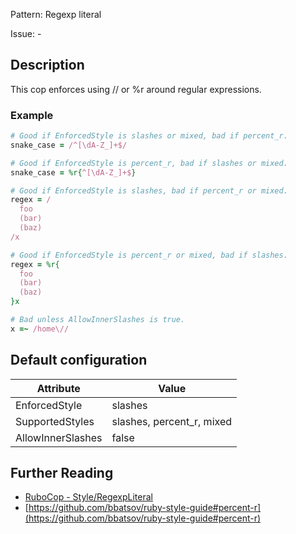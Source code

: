 Pattern: Regexp literal

Issue: -

## Description

This cop enforces using // or %r around regular expressions.

### Example

```ruby
# Good if EnforcedStyle is slashes or mixed, bad if percent_r.
snake_case = /^[\dA-Z_]+$/

# Good if EnforcedStyle is percent_r, bad if slashes or mixed.
snake_case = %r{^[\dA-Z_]+$}

# Good if EnforcedStyle is slashes, bad if percent_r or mixed.
regex = /
  foo
  (bar)
  (baz)
/x

# Good if EnforcedStyle is percent_r or mixed, bad if slashes.
regex = %r{
  foo
  (bar)
  (baz)
}x

# Bad unless AllowInnerSlashes is true.
x =~ /home\//
```

## Default configuration

Attribute | Value
--- | ---
EnforcedStyle | slashes
SupportedStyles | slashes, percent_r, mixed
AllowInnerSlashes | false

## Further Reading

* [RuboCop - Style/RegexpLiteral](https://rubocop.readthedocs.io/en/latest/cops_style/#styleregexpliteral)
* [https://github.com/bbatsov/ruby-style-guide#percent-r](https://github.com/bbatsov/ruby-style-guide#percent-r)
